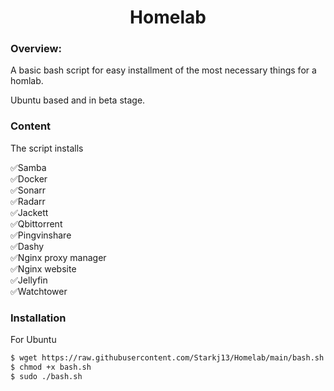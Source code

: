 <h1 align="center">Homelab</h1>

### Overview:
A basic bash script for easy installment of the most necessary things for a homlab.

Ubuntu based and in beta stage.

### Content
The script installs

✅Samba<br>
✅Docker<br>
✅Sonarr<br>
✅Radarr<br>
✅Jackett<br>
✅Qbittorrent<br>
✅Pingvinshare<br>
✅Dashy<br>
✅Nginx proxy manager<br>
✅Nginx website<br>
✅Jellyfin<br>
✅Watchtower<br>

### Installation
For Ubuntu 
```sh
$ wget https://raw.githubusercontent.com/Starkj13/Homelab/main/bash.sh
$ chmod +x bash.sh
$ sudo ./bash.sh
```

